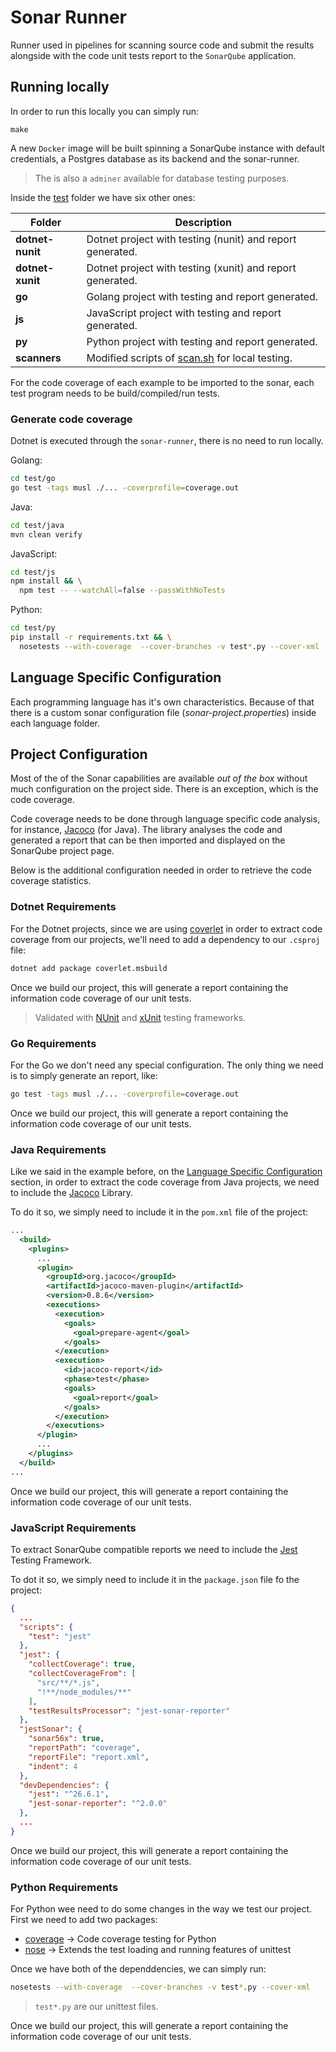 # Sonar Runner

Runner used in pipelines for scanning source code
and submit the results alongside with the code
unit tests report to the `SonarQube` application.

## Running locally

In order to run this locally you can simply run:

```shell
make
```

A new `Docker` image will be built spinning a SonarQube instance
with default credentials, a Postgres database as its backend and the sonar-runner.

> The is also a `adminer` available for database testing purposes.

Inside the [test](/test) folder we have six other ones:

| Folder           | Description                                               |
| ---------------- | --------------------------------------------------------- |
| **dotnet-nunit** | Dotnet project with testing (nunit) and report generated. |
| **dotnet-xunit** | Dotnet project with testing (xunit) and report generated. |
| **go**           | Golang project with testing and report generated.         |
| **js**           | JavaScript project with testing and report generated.     |
| **py**           | Python project with testing and report generated.         |
| **scanners**     | Modified scripts of [scan.sh](scan.sh) for local testing. |

For the code coverage of each example to be imported to the sonar,
each test program needs to be build/compiled/run tests.

### Generate code coverage

Dotnet is executed through the `sonar-runner`, there is no need to run locally.

Golang:

```sh
cd test/go
go test -tags musl ./... -coverprofile=coverage.out
```

Java:

```sh
cd test/java
mvn clean verify
```

JavaScript:

```sh
cd test/js
npm install && \
  npm test -- --watchAll=false --passWithNoTests
```

Python:

```sh
cd test/py
pip install -r requirements.txt && \
  nosetests --with-coverage  --cover-branches -v test*.py --cover-xml
```

## Language Specific Configuration

Each programming language has it's own characteristics. Because of that there is a custom sonar configuration file (_sonar-project.properties_) inside each language folder.

## Project Configuration

Most of the of the Sonar capabilities are available _out of the box_ without much configuration on the project side.
There is an exception, which is the code coverage.

Code coverage needs to be done through language specific code analysis, for instance,
[Jacoco](https://www.jacoco.org/jacoco/) (for Java). The library analyses the code and generated a report that
can be then imported and displayed on the SonarQube project page.

Below is the additional configuration needed in order to retrieve the code coverage statistics.

### Dotnet Requirements

For the Dotnet projects, since we are using [coverlet](https://github.com/coverlet-coverage/coverlet)
in order to extract code coverage from our projects, we'll need to add a dependency to our `.csproj` file:

```sh
dotnet add package coverlet.msbuild
```

Once we build our project, this will generate a report containing the information code coverage of
our unit tests.

> Validated with [NUnit](https://github.com/nunit/nunit) and [xUnit](https://github.com/xunit/xunit) testing frameworks.

### Go Requirements

For the Go we don't need any special configuration. The only thing we need is to simply generate an report, like:

```sh
go test -tags musl ./... -coverprofile=coverage.out
```

Once we build our project, this will generate a report containing the information code coverage of
our unit tests.

### Java Requirements

Like we said in the example before, on the [Language Specific Configuration](sonarqube.html#language-specific-configuration)
section, in order to extract the code coverage from Java projects, we need to include the
[Jacoco](https://www.jacoco.org/jacoco/) Library.

To do it so, we simply need to include it in the `pom.xml` file of the project:

```xml
...
  <build>
    <plugins>
      ...
      <plugin>
        <groupId>org.jacoco</groupId>
        <artifactId>jacoco-maven-plugin</artifactId>
        <version>0.8.6</version>
        <executions>
          <execution>
            <goals>
              <goal>prepare-agent</goal>
            </goals>
          </execution>
          <execution>
            <id>jacoco-report</id>
            <phase>test</phase>
            <goals>
              <goal>report</goal>
            </goals>
          </execution>
        </executions>
      </plugin>
      ...
    </plugins>
  </build>
...
```

Once we build our project, this will generate a report containing the information code coverage of
our unit tests.

### JavaScript Requirements

To extract SonarQube compatible reports we need to include the [Jest](https://jestjs.io/) Testing Framework.

To dot it so, we simply need to include it in the `package.json` file fo the project:

```json
{
  ...
  "scripts": {
    "test": "jest"
  },
  "jest": {
    "collectCoverage": true,
    "collectCoverageFrom": [
      "src/**/*.js",
      "!**/node_modules/**"
    ],
    "testResultsProcessor": "jest-sonar-reporter"
  },
  "jestSonar": {
    "sonar56x": true,
    "reportPath": "coverage",
    "reportFile": "report.xml",
    "indent": 4
  },
  "devDependencies": {
    "jest": "^26.6.1",
    "jest-sonar-reporter": "^2.0.0"
  },
  ...
}
```

Once we build our project, this will generate a report containing the information code coverage of
our unit tests.

### Python Requirements

For Python wee need to do some changes in the way we test our project. First we need to add two packages:

- [coverage](https://pypi.org/project/coverage/) -> Code coverage testing for Python
- [nose](https://pypi.org/project/nose/) -> Extends the test loading and running features of unittest

Once we have both of the dependdencies, we can simply run:

```sh
nosetests --with-coverage  --cover-branches -v test*.py --cover-xml
```

> `test*.py` are our unittest files.

Once we build our project, this will generate a report containing the information code coverage of
our unit tests.
